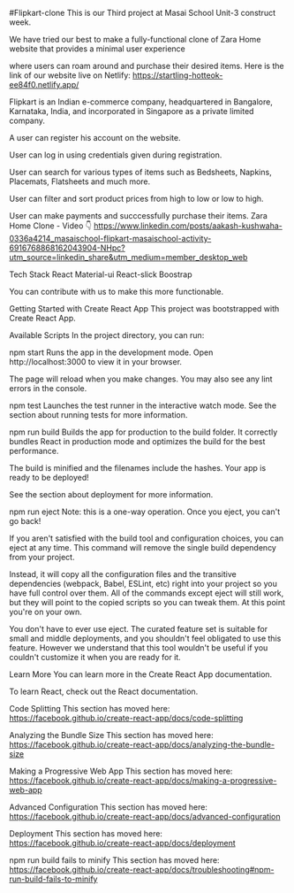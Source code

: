 #Flipkart-clone
This is our Third project at Masai School Unit-3 construct week.

We have tried our best to make a fully-functional clone of Zara Home website that provides a minimal user experience

where users can roam around and purchase their desired items. 
Here is the link of our website live on Netlify: https://startling-hotteok-ee84f0.netlify.app/

Flipkart is an Indian e-commerce company, headquartered in Bangalore, Karnataka, India, and incorporated in Singapore as a private limited company.

A user can register his account on the website.

User can log in using credentials given during registration.

User can search for various types of items such as Bedsheets, Napkins, Placemats, Flatsheets and much more.

User can filter and sort product prices from high to low or low to high.

User can make payments and succcessfully purchase their items. Zara Home Clone -
Video 👇 
https://www.linkedin.com/posts/aakash-kushwaha-0336a4214_masaischool-flipkart-masaischool-activity-6916768868162043904-NHpc?utm_source=linkedin_share&utm_medium=member_desktop_web

Tech Stack
React
Material-ui
React-slick
Boostrap

You can contribute with us to make this more functionable.

Getting Started with Create React App
This project was bootstrapped with Create React App.

Available Scripts
In the project directory, you can run:

npm start
Runs the app in the development mode.
Open http://localhost:3000 to view it in your browser.

The page will reload when you make changes.
You may also see any lint errors in the console.

npm test
Launches the test runner in the interactive watch mode.
See the section about running tests for more information.

npm run build
Builds the app for production to the build folder.
It correctly bundles React in production mode and optimizes the build for the best performance.

The build is minified and the filenames include the hashes.
Your app is ready to be deployed!

See the section about deployment for more information.

npm run eject
Note: this is a one-way operation. Once you eject, you can't go back!

If you aren't satisfied with the build tool and configuration choices, you can eject at any time. This command will remove the single build dependency from your project.

Instead, it will copy all the configuration files and the transitive dependencies (webpack, Babel, ESLint, etc) right into your project so you have full control over them. All of the commands except eject will still work, but they will point to the copied scripts so you can tweak them. At this point you're on your own.

You don't have to ever use eject. The curated feature set is suitable for small and middle deployments, and you shouldn't feel obligated to use this feature. However we understand that this tool wouldn't be useful if you couldn't customize it when you are ready for it.

Learn More
You can learn more in the Create React App documentation.

To learn React, check out the React documentation.

Code Splitting
This section has moved here: https://facebook.github.io/create-react-app/docs/code-splitting

Analyzing the Bundle Size
This section has moved here: https://facebook.github.io/create-react-app/docs/analyzing-the-bundle-size

Making a Progressive Web App
This section has moved here: https://facebook.github.io/create-react-app/docs/making-a-progressive-web-app

Advanced Configuration
This section has moved here: https://facebook.github.io/create-react-app/docs/advanced-configuration

Deployment
This section has moved here: https://facebook.github.io/create-react-app/docs/deployment

npm run build fails to minify
This section has moved here: https://facebook.github.io/create-react-app/docs/troubleshooting#npm-run-build-fails-to-minify


